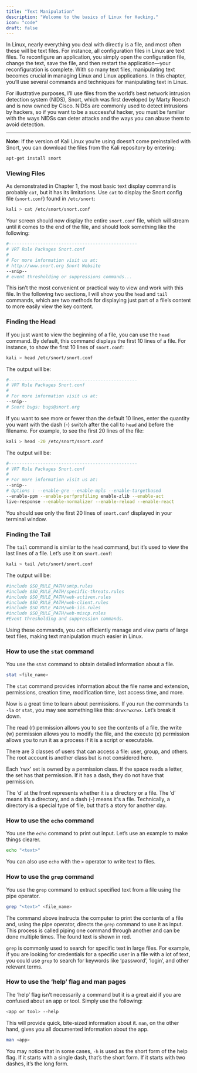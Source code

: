 ```yaml
---
title: "Text Manipulation"
description: "Welcome to the basics of Linux for Hacking."
icon: "code"
draft: false
---
```


In Linux, nearly everything you deal with directly is a file, and most often these will be text files. For instance, all configuration files in Linux are text files. To reconfigure an application, you simply open the configuration file, change the text, save the file, and then restart the application—your reconfiguration is complete. With so many text files, manipulating text becomes crucial in managing Linux and Linux applications. In this chapter, you’ll use several commands and techniques for manipulating text in Linux.

For illustrative purposes, I’ll use files from the world’s best network intrusion detection system (NIDS), Snort, which was first developed by Marty Roesch and is now owned by Cisco. NIDSs are commonly used to detect intrusions by hackers, so if you want to be a successful hacker, you must be familiar with the ways NIDSs can deter attacks and the ways you can abuse them to avoid detection.

---

**Note:** If the version of Kali Linux you’re using doesn’t come preinstalled with Snort, you can download the files from the Kali repository by entering:

```bash
apt-get install snort
```

### Viewing Files

As demonstrated in Chapter 1, the most basic text display command is probably `cat`, but it has its limitations. Use `cat` to display the Snort config file (`snort.conf`) found in `/etc/snort`:

```bash
kali > cat /etc/snort/snort.conf
```

Your screen should now display the entire `snort.conf` file, which will stream until it comes to the end of the file, and should look something like the following:

```bash
#-------------------------------------------------
# VRT Rule Packages Snort.conf
#
# For more information visit us at:
# http://www.snort.org Snort Website
--snip--
# event thresholding or suppressions commands...
```

This isn’t the most convenient or practical way to view and work with this file. In the following two sections, I will show you the `head` and `tail` commands, which are two methods for displaying just part of a file’s content to more easily view the key content.

### Finding the Head

If you just want to view the beginning of a file, you can use the `head` command. By default, this command displays the first 10 lines of a file. For instance, to show the first 10 lines of `snort.conf`:

```bash
kali > head /etc/snort/snort.conf
```

The output will be:

```bash
#-------------------------------------------------
# VRT Rule Packages Snort.conf
#
# For more information visit us at:
--snip--
# Snort bugs: bugs@snort.org
```

If you want to see more or fewer than the default 10 lines, enter the quantity you want with the dash (-) switch after the call to `head` and before the filename. For example, to see the first 20 lines of the file:

```bash
kali > head -20 /etc/snort/snort.conf
```

The output will be:

```bash
#-------------------------------------------------
# VRT Rule Packages Snort.conf
#
# For more information visit us at:
--snip--
# Options : --enable-gre --enable-mpls --enable-targetbased
--enable-ppm --enable-perfprofiling enable-zlib --enable-act
live-response --enable-normalizer --enable-reload --enable-react
```

You should see only the first 20 lines of `snort.conf` displayed in your terminal window.

### Finding the Tail

The `tail` command is similar to the `head` command, but it’s used to view the last lines of a file. Let’s use it on `snort.conf`:

```bash
kali > tail /etc/snort/snort.conf
```

The output will be:

```bash
#include $SO_RULE_PATH/smtp.rules
#include $SO_RULE_PATH/specific-threats.rules
#include $SO_RULE_PATH/web-activex.rules
#include $SO_RULE_PATH/web-client.rules
#include $SO_RULE_PATH/web-iis.rules
#include $SO_RULE_PATH/web-miscp.rules
#Event thresholding and suppression commands.
```

Using these commands, you can efficiently manage and view parts of large text files, making text manipulation much easier in Linux.

### How to use the `stat` command

You use the `stat` command to obtain detailed information about a file.

```bash
stat <file_name>
```

The `stat` command provides information about the file name and extension, permissions, creation time, modification time, last access time, and more.

Now is a great time to learn about permissions. If you run the commands `ls -la` or `stat`, you may see something like this: `drwxrwxrwx`. Let’s break it down.

The read (r) permission allows you to see the contents of a file, the write (w) permission allows you to modify the file, and the execute (x) permission allows you to run it as a process if it is a script or executable.

There are 3 classes of users that can access a file: user, group, and others. The root account is another class but is not considered here.

Each ‘rwx’ set is owned by a permission class. If the space reads a letter, the set has that permission. If it has a dash, they do not have that permission.

The ‘d’ at the front represents whether it is a directory or a file. The ‘d’ means it’s a directory, and a dash (-) means it's a file. Technically, a directory is a special type of file, but that’s a story for another day.

### How to use the `echo` command

You use the `echo` command to print out input. Let’s use an example to make things clearer.

```bash
echo "<text>"
```

You can also use `echo` with the `>` operator to write text to files.

### How to use the `grep` command

You use the `grep` command to extract specified text from a file using the pipe operator.

```bash
grep "<text>" <file_name>
```

The command above instructs the computer to print the contents of a file and, using the pipe operator, directs the `grep` command to use it as input. This process is called piping one command through another and can be done multiple times. The found text is shown in red.

`grep` is commonly used to search for specific text in large files. For example, if you are looking for credentials for a specific user in a file with a lot of text, you could use `grep` to search for keywords like ‘password’, ‘login’, and other relevant terms.

### How to use the ‘help’ flag and man pages

The ‘help’ flag isn’t necessarily a command but it is a great aid if you are confused about an app or tool. Simply use the following:

```bash
<app or tool> --help
```

This will provide quick, bite-sized information about it. `man`, on the other hand, gives you all documented information about the app.

```bash
man <app>
```

You may notice that in some cases, `-h` is used as the short form of the help flag. If it starts with a single dash, that’s the short form. If it starts with two dashes, it’s the long form.